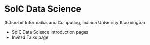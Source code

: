 # SoIC Data Science
School of Informatics and Computing, Indiana University Bloomington

- SoIC Data Science introduction pages
- Invited Talks page
